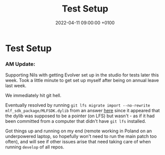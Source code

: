 ﻿---
layout: post
title:  "Test Setup"
date:   2022-04-11 09:00:00 +0100
categories: evolver
---


# Test Setup

### AM Update:

Supporting Nils with getting Evolver set up in the studio for tests later this week. Took a little minute to get set up myself after being on annual leave last week.

We immediately hit git hell.

Eventually resolved by running `git lfs migrate import --no-rewrite mlf_sdk_package/MLFSDK.dylib` from an answer [here](https://stackoverflow.com/questions/56016033/adding-missing-lfs-files-that-causes-encountered-x-files-that-should-have-bee) since it appeared that the dylib was supposed to be a pointer (on LFS) but wasn't - as if it had been committed from a computer that didn't have `git lfs` installed.

Got things up and running on my end (remote working in Poland on an underpowered laptop, so hopefully won't need to run the main patch too often), and will see if other issues arise that need taking care of when running `develop` of all repos.

